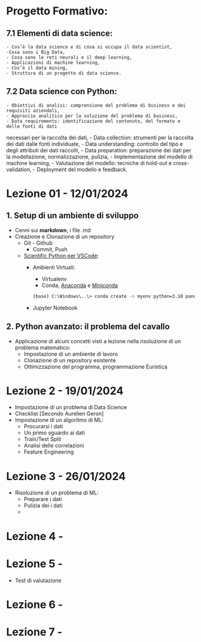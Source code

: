 # Progetto Formativo:
## 7.1 Elementi di data science:
    - Cos’è la data science e di cosa si occupa il data scientist,
    -Cosa sono i Big Data,
    - Cosa sono le reti neurali e il deep learning,
    - Applicazioni di machine learning,
    - Cos’è il data mining,
    - Struttura di un progetto di data science.
## 7.2 Data science con Python:
    - Obiettivi di analisi: comprensione del problema di business e dei requisiti aziendali,
    - Approccio analitico per la soluzione del problema di business,
    - Data requirements: identificazione del contenuto, del formato e delle fonti di dati
necessari per la raccolta dei dati,
    - Data collection: strumenti per la raccolta dei dati dalle fonti individuate,
    - Data understanding: controllo del tipo e degli attributi dei dati raccolti,
    - Data preparation: preparazione dei dati per la modellazione, normalizzazione, pulizia,
    - Implementazione del modello di machine learning,
    - Valutazione del modello: tecniche di hold-out e cross-validation,
    - Deployment del modello e feedback.
        

# Lezione 01 - 12/01/2024
## 1. Setup di un ambiente di sviluppo
- Cenni sui **markdown**, i file .md
- Creazione e Clonazione di un repository
    - Git - Github 
        - Commit, Push
    - [Scientific Python per VSCode](https://code.visualstudio.com/docs/datascience/data-science-tutorial):
        - Ambienti Virtuali:
            - Virtualenv 
            - Conda, [Anaconda](https://www.anaconda.com/download) e [Miniconda](https://docs.conda.io/projects/miniconda/en/latest/)

            ```bash
            (base) C:\Windows\..\> conda create -n myenv python=3.10 pandas jupyter seaborn scikit-learn keras tensorflow 
            ```
        - Jupyter Notebook


## 2. Python avanzato: il problema del cavallo
- Applicazione di alcuni concetti visti a lezione nella risoluzione di un  problema matematico:
    - Impostazione di un ambiente di lavoro
    - Clonazione di un repository esistente
    - Ottimizzazione del programma, programmazione Euristica

# Lezione 2 - 19/01/2024
- Impostazione di un problema di Data Science
- Checklist [Secondo Aurelien Geron]
- Impostazione di un algoritmo di ML:
    - Procurarsi i dati
    - Un primo sguardo ai dati
    - Train/Test Split
    - Analisi delle correlazioni
    - Feature Engineering

# Lezione 3 - 26/01/2024
- Risoluzione di un problema di ML:
    - Preparare i dati
    - Pulizia dei i dati
    - 

# Lezione 4 - 

# Lezione 5 - 
- Test di valutazione

# Lezione 6 - 

# Lezione 7 - 
